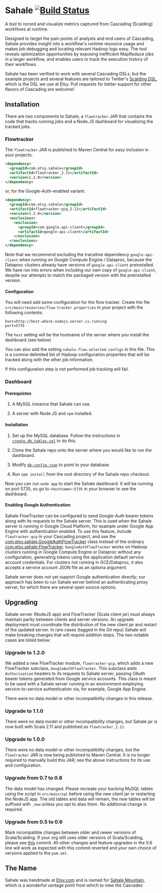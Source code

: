 # Sahale [![Build Status](https://travis-ci.org/etsy/Sahale.svg)](https://travis-ci.org/etsy/Sahale)

A tool to record and visualize metrics captured from Cascading (Scalding) workflows at runtime.

Designed to target the pain points of analysts and end users of Cascading, Sahale provides insight into a workflow's runtime resource usage and makes job debugging and locating relevant Hadoop logs easy. The tool reveals optimization opportunities by exposing inefficient MapReduce jobs in a larger workflow, and enables users to track the execution history of their workflows.

Sahale has been verified to work with several Cascading DSLs, but the example projects and several features are tailored to Twitter's [Scalding DSL](https://github.com/twitter/scalding), which is the DSL we use at Etsy. Pull requests for better support for other flavors of Cascading are welcome!

## Installation

There are two components to Sahale, a `flowtracker` JAR that contains the code that tracks running jobs and a Node.JS dashboard for visualizing the tracked jobs.

### Flowtracker

The `flowtracker` JAR is published to Maven Central for easy inclusion in your projects:

```xml
<dependency>
  <groupId>com.etsy.sahale</groupId>
  <artifactId>flowtracker_2.11</artifactId>
  <version>1.2.0</version>
</dependency>
```

or, for the Google-Auth-enabled variant:
```xml
<dependency>
  <groupId>com.etsy.sahale</groupId>
  <artifactId>flowtracker-gcp_2.11</artifactId>
  <version>1.2.0</version>
  <exclusions>
    <exclusion>
      <groupId>com.google.api-client</groupId>
      <artifactId>google-api-client</artifactId>
    </exclusion>
  </exclusions>
</dependency>
```

Note that we recommend excluding the transitive dependency `google-api-client` when running on Google Compute Engine / Dataproc, because the Dataproc clusters already have versions of `google-api-client` preinstalled.  We have run into errors when including our own copy of `google-api-client`, despite our attempts to match the packaged version with the preinstalled version.

#### Configuration

You will need add some configuration for the flow tracker.  Create the file `src/main/resources/flow-tracker.properties` in your project with the following contents:

```
host=http://host.where.nodejs.server.is.running
port=5735
```

The `host` setting will be the hostname of the server where you install the dashboard (see below)

You can also add the setting `sahale.flow.selected.configs` in this file.  This is a comma-delimited list of Hadoop configuration properties that will be tracked along with the other job information.

If this configuration step is not performed job tracking will fail.

### Dashboard

#### Prerequistes

1. A MySQL instance that Sahale can use.

2. A server with Node.JS and `npm` installed.

#### Installation

1. Set up the MySQL database.  Follow the instructions in [`create_db_tables.sql`](https://github.com/etsy/Sahale/blob/master/src/main/sql/create_db_tables.sql) to do this.

2. Clone the Sahale repo onto the server where you would like to run the dashboard.

3. Modify [`db-config.json`](https://github.com/etsy/Sahale/blob/master/db-config.json) to point to your database.

4. Run `npm install` from the root directory of the Sahale repo checkout.

Now you can run `node app` to start the Sahale dashboard.  It will be running on port 5735, so go to `<hostname>:5735` in your browser to see the dashboard.

#### Enabling Google Authentication

Sahale FlowTracker can be configured to send Google-Auth bearer tokens along with its requests to the Sahale server.  This is used when the Sahale server is running in Google Cloud Platform, for example under Google App Engine with authentication enabled. To use this feature, include `flowtracker-gcp` in your Cascading project, and use the [com.etsy.sahale.GoogleAuthFlowTracker](flowtracker-gcp/src/main/scala/GoogleAuthFlowTracker.scala) class instead of the ordinary [com.etsy.sahale.FlowTracker](flowtracker/src/main/scala/FlowTracker.scala).  `GoogleAuthFlowTracker` works on Hadoop clusters running in Google Compute Engine or Dataproc without any configuration, generating tokens using the application default service account credentials.  For clusters not running in GCE/Dataproc, it also accepts a service account JSON file as an optiona argument.

Sahale server does not yet support Google authentication directly; our approach has been to run Sahale server behind an authenticating proxy server, for which there are several open source options.

## Upgrading

Sahale server (NodeJS app) and FlowTracker (Scala client jar) must always maintain parity between clients and server versions. An upgrade deployment must coordinate the distribution of the new client jar and restart of the updated server. In rare cases (tagged in the Git repo) Sahale will make breaking changes that will require addition steps. The two notable cases are listed below:

### Upgrade to 1.2.0

We added a new FlowTracker module, `flowtracker-gcp`, which adds a new FlowTracker subclass, `GoogleAuthFlowTracker`.  This subclass adds `Authorization` headers to its requests to Sahale server, passing OAuth bearer tokens generated from Google service accounts.  This class is meant to be used with a Sahale server running in an environment employing service-to-service authentication via, for example, Google App Engine.

There were no data model or other incompatibility changes in this release.

### Upgrade to 1.1.0

There were no data model or other incompatibility changes, but Sahale jar is now built with Scala 2.11 and published as `flowtracker_2.11`.

### Upgrade to 1.0.0

There were no data model or other incompatibility changes, but the `flowtracker` JAR is now being published to Maven Central.  It is no longer required to manually build this JAR; see the above instructions for its use and configuration.

### Upgrade from 0.7 to 0.8

The data model has changed. Please recreate your backing MySQL tables using the script in `src/main/sql` before using the new client jar or restarting the NodeJS app. The old tables and data will remain, the new tables will be suffixed with `_new` unless you opt to alias them. No additional change is required.

### Upgrade from 0.5 to 0.6

Mark incompatible changes between older and newer versions of Scala/Scalding. If your org still uses older versions of Scala/Scalding, please see [this](https://github.com/etsy/Sahale/commit/238794f33ba17326a156c396f3dc1dede2b0c743) commit. All other changes and feature upgrades in the 0.6 line will work as expected with this commit reverted and your own choice of versions applied to the `pom.xml`.

## The Name

Sahale was handmade at [Etsy.com](http://www.etsy.com) and is named for [Sahale Mountain](http://en.wikipedia.org/wiki/Sahale_Mountain), which is a wonderful vantage point from which to view the Cascades

